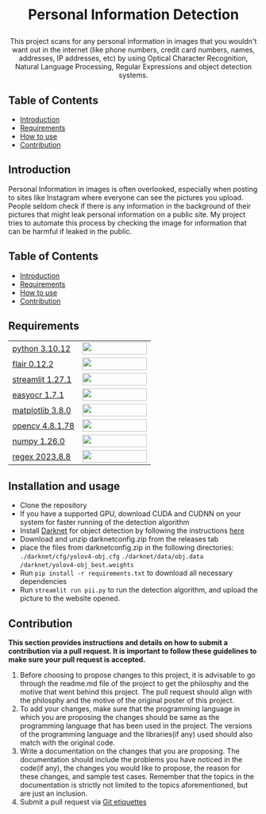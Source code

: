 # <p align="center">Personal Information Detection</p>
<p align="center">This project scans for any personal information in images that you wouldn't want out in the internet (like phone numbers, credit card numbers, names, addresses, IP addresses, etc) by using Optical Character Recognition, Natural Language Processing, Regular Expressions and object detection systems.</p>


## Table of Contents
- [Introduction](#introduction) <br>
- [Requirements](#requirements) <br>
- [How to use](#installation-and-usage) <br>
- [Contribution](#contribution)

## Introduction 
Personal Information in images is often overlooked, especially when posting to sites like Instagram where everyone can see the pictures you upload. People seldom check if there is any information in the background of their pictures that might leak personal information on a public site. My project tries to automate this process by checking the image for information that can be harmful if leaked in the public.

## Table of Contents
- [Introduction](#introduction) <br>
- [Requirements](#requirements) <br>
- [How to use](#installation-and-usage) <br>
- [Contribution](#contribution)
  
## Requirements
|||
|--|--|
|[python 3.10.12](https://www.python.org)|<img src="https://imgur.com/5U1Qas4.png" width="130px" height="25px"></a><br>|
|[flair 0.12.2](https://github.com/flairNLP/flair)|<img src="https://i.imgur.com/4fOVzrO.png" width="130px" height="25px"></a><br>|
|[streamlit 1.27.1](https://streamlit.io)|<img src="https://i.imgur.com/KUaORTO.png" width="130px" height="25px"></a><br>|
|[easyocr 1.7.1](https://pypi.org/project/easyocr/)|<img src="https://imgur.com/prDaufp.png" width="130px" height="25px"></a><br>|
|[matplotlib 3.8.0](https://matplotlib.org)|<img src="https://imgur.com/u5TmBrV.png" width="130px" height="25px"></a><br>|
|[opencv 4.8.1.78](https://pypi.org/project/opencv-python/)|<img src="https://imgur.com/jEJpm7H.png" width="130px" height="25px"></a><br>|
|[numpy 1.26.0](https://numpy.org)|<img src="https://imgur.com/bQ6fhnn.png" width="130px" height="25px"></a><br>|
|[regex 2023.8.8 ](https://docs.python.org/3/library/re.html)|<img src="https://i.imgur.com/xQ8Kvmu.png" width="130px" height="25px"></a><br>|

## Installation and usage
- Clone the repository
- If you have a supported GPU, download CUDA and CUDNN on your system for faster running of the detection algorithm
- Install [Darknet](https://github.com/AlexeyAB/darknet) for object detection by following the instructions [here](https://github.com/AlexeyAB/darknet#how-to-compile-on-linux-using-make)
- Download and unzip darknetconfig.zip from the releases tab
- place the files from darknetconfig.zip in the following directories:
    `./darknet/cfg/yolov4-obj.cfg`
    `./darknet/data/obj.data`
    `/darknet/yolov4-obj_best.weights`
- Run `pip install -r requirements.txt` to download all necessary dependencies
- Run `streamlit run pii.py` to run the detection algorithm, and upload the picture to the website opened.

## Contribution 
**This section provides instructions and details on how to submit a contribution via a pull request. It is important to follow these guidelines to make sure your pull request is accepted.**
1. Before choosing to propose changes to this project, it is advisable to go through the readme.md file of the project to get the philosphy and the motive that went behind this project. The pull request should align with the philosphy and the motive of the original poster of this project.
2. To add your changes, make sure that the programming language in which you are proposing the changes should be same as the programming language that has been used in the project. The versions of the programming language and the libraries(if any) used should also match with the original code.
3. Write a documentation on the changes that you are proposing. The documentation should include the problems you have noticed in the code(if any), the changes you would like to propose, the reason for these changes, and sample test cases. Remember that the topics in the documentation is strictly not limited to the topics aforementioned, but are just an inclusion.
4. Submit a pull request via [Git etiquettes](https://gist.github.com/mikepea/863f63d6e37281e329f8) 
